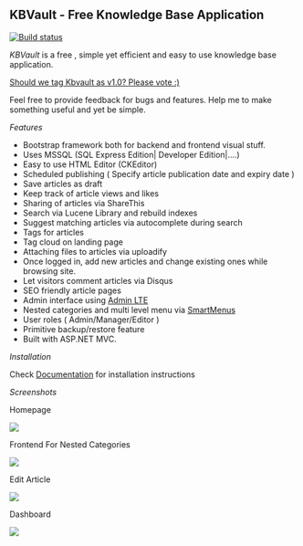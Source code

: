 ## KBVault - Free Knowledge Base Application 

[![Build status](https://ci.appveyor.com/api/projects/status/m2qm8h1685o1lv18/branch/master?svg=true)](https://ci.appveyor.com/project/2b-proje-evi/kbvault/branch/master)

*KBVault* is a free , simple yet efficient and easy to use knowledge base application. 

[Should we tag Kbvault as v1.0? Please vote :)](http://www.poll-maker.com/poll1297x6aFB4f8A-53)

Feel free to provide feedback for bugs and features. Help me to make something useful and yet be simple.

*Features*

* Bootstrap framework both for backend and frontend visual stuff.
* Uses MSSQL (SQL Express Edition| Developer Edition|....)
* Easy to use HTML Editor (CKEditor)
* Scheduled publishing ( Specify article publication date and expiry date )
* Save articles as draft
* Keep track of article views and likes
* Sharing of articles via ShareThis
* Search via Lucene Library and rebuild indexes
* Suggest matching articles via autocomplete during search
* Tags for articles
* Tag cloud on landing page
* Attaching files to articles via uploadify
* Once logged in, add new articles and change existing ones while browsing site.
* Let visitors comment articles via Disqus
* SEO friendly article pages
* Admin interface using [Admin LTE](http://almsaeedstudio.com/AdminLTE)
* Nested categories and multi level menu via [SmartMenus](https://github.com/vadikom/smartmenus)
* User roles ( Admin/Manager/Editor )
* Primitive backup/restore feature 
* Built with ASP.NET MVC.

*Installation*

Check [Documentation](https://github.com/burki169/kbvault/wiki) for installation instructions

*Screenshots*

Homepage

 ![](https://burki169.github.io/kbvault/docs/images/autocomplete.png)

Frontend For Nested Categories

 ![](https://burki169.github.io/kbvault/docs/images/multimenu.png)

Edit Article

 ![](https://burki169.github.io/kbvault/docs/images/edit_article.png)

Dashboard

 ![](https://burki169.github.io/kbvault/docs/images/dashboard.png)

